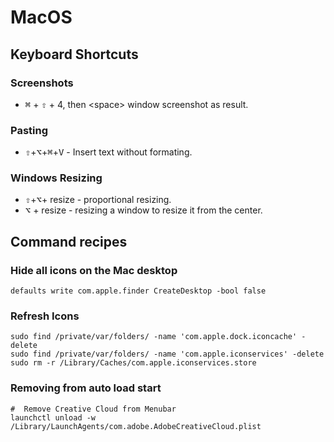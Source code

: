 <!-- menu: MacOS -->
<!-- weight: 80 -->

# MacOS

## Keyboard Shortcuts

### Screenshots

* <kbd>⌘</kbd> + <kbd>⇧</kbd> + 4, then &lt;space&gt; window screenshot as result.

### Pasting

* <kbd>⇧</kbd>+<kbd>⌥</kbd>+<kbd>⌘</kbd>+<kbd>V</kbd> - Insert text without formating.


### Windows Resizing

* <kbd>⇧</kbd>+<kbd>⌥</kbd>+ resize - proportional resizing.
* <kbd>⌥</kbd> + resize - resizing a window to resize it from the center.


## Command recipes

### Hide all icons on the Mac desktop

```shell
defaults write com.apple.finder CreateDesktop -bool false
```

### Refresh Icons

```shell
sudo find /private/var/folders/ -name 'com.apple.dock.iconcache' -delete
sudo find /private/var/folders/ -name 'com.apple.iconservices' -delete
sudo rm -r /Library/Caches/com.apple.iconservices.store
```

### Removing from auto load start

```shell
#  Remove Creative Cloud from Menubar
launchctl unload -w /Library/LaunchAgents/com.adobe.AdobeCreativeCloud.plist
```
